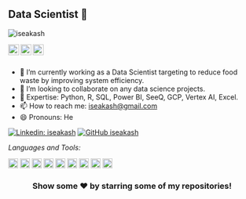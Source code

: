 ## Data Scientist 👋

<p align="left"> <img src="https://komarev.com/ghpvc/?username=iseakash&label=Views&color=blue&style=plastic" alt="iseakash" /> </p>

<a href="https://linkedin.com/in/iseakash">
  <img align="left" alt="Akash's Linkdein" width="22px" src="https://media-exp1.licdn.com/dms/image/C4D0BAQGyOWvr4W0Pow/company-logo_200_200/0/1590003577120?e=2159024400&v=beta&t=CtsDFVp0TAdwyg73A8F82MohzKpAQy-pUGA13atPG6A" />
</a>
<a href="https://github.com/iseakash">
  <img align="left" alt="Akash's Github" width="22px" src="https://encrypted-tbn0.gstatic.com/images?q=tbn:ANd9GcTet4aJt18bB-nslsyvF5H6nMxg2Ey40dgzanQRGF0vXx8CKWtbXgwd6JdORT2QqtpzUUs&usqp=CAU" />
</a>
<a href="https://t.me/iseakash">
  <img align="left" alt="Akash's Telegram" width="22px" src="https://upload.wikimedia.org/wikipedia/commons/thumb/8/83/Telegram_2019_Logo.svg/1200px-Telegram_2019_Logo.svg.png" />
</a>

<br/>
<br/>


- 🔭 I’m currently working as a Data Scientist targeting to reduce food waste by improving system efficiency.
- 👯 I’m looking to collaborate on any data science projects.
- 💬 Expertise: Python, R, SQL, Power BI, SeeQ, GCP, Vertex AI, Excel.
- 📫 How to reach me: iseakash@gmail.com
- 😄 Pronouns: He

[![Linkedin: iseakash](https://img.shields.io/badge/-akash_gupta-blue?style=flat-square&logo=Linkedin&logoColor=white&link=https://linkedin.com/in/iseakash/)](https://linkedin.com/in/iseakash/)
[![GitHub iseakash](https://img.shields.io/github/followers/iseakash?label=follow&style=social)](https://github.com/iseakash)


*Languages and Tools:*  

<code><img height="20" src="https://engineering.fb.com/wp-content/uploads/2016/05/2000px-Python-logo-notext.svg_.png"></code>
<code><img height="20" src="https://www.pngall.com/wp-content/uploads/2017/05/Copyright-Symbol-R-Free-Download-PNG.png"></code>
<code><img height="20" src="https://avatars.githubusercontent.com/u/5997976?s=400&amp;v=4"></code>
<code><img height="20" src="https://www.pngitem.com/pimgs/m/241-2413401_anaconda-python-icon-hd-png-download.png"></code>
<code><img height="20" src="https://upload.wikimedia.org/wikipedia/commons/thumb/1/1d/PyCharm_Icon.svg/1200px-PyCharm_Icon.svg.png"></code>
<code><img height="20" src="https://cdn.icon-icons.com/icons2/3053/PNG/512/microsoft_visual_studio_code_macos_bigsur_icon_189957.png"></code>
<code><img height="20" src="https://static-00.iconduck.com/assets.00/google-cloud-icon-512x412-8rnz6wkz.png"></code>
<code><img height="20" src="https://seeklogo.com/images/Q/qt-small-logo-E980A7F727-seeklogo.com.png"></code>
<code><img height="20" src="https://img.icons8.com/color/512/power-bi.png"></code>

<div align="center">

### Show some ❤️ by starring some of my repositories!

</div>
